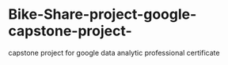 # Bike-Share-project-google-capstone-project-
capstone project for google data analytic professional certificate
